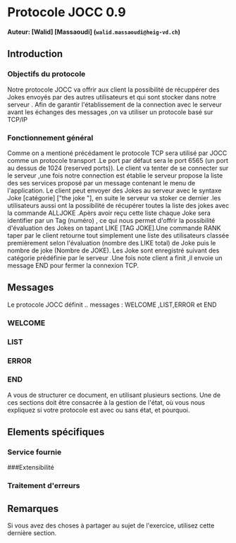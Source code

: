 # Protocole JOCC 0.9 

**Auteur: [Walid] [Massaoudi] (`walid.massaoudi@heig-vd.ch`)**

## Introduction

### Objectifs du protocole
Notre protocole JOCC va offrir aux client  la possibilité de récuppérer des Jokes envoyés par des autres utilisateurs et qui sont stocker dans notre serveur .
Afin de garantir l'établissement de la connection avec le serveur avant les échanges des messages ,on va utiliser un protocole basé sur TCP/IP 

### Fonctionnement général
Comme on a mentioné précédament le protocole TCP sera utilisé  par JOCC comme un protocole transport .Le port par défaut sera le port 6565 (un port au dessus de 1024 (reserved ports)).
Le client va tenter de se connecter sur le serveur ,une fois notre connection est établie le serveur propose la liste des ses services proposé par un message contenant le menu de l'application.
Le client peut envoyer des Jokes au serveur avec le syntaxe Joke [catégorie] ["the joke "], en suite le serveur va stoker ce dernier .les utilisateurs aussi ont la possibilité de récupérer toutes la liste des jokes avec la commande ALLJOKE .Apèrs avoir reçu cette liste chaque Joke sera identifier par un Tag (numéro) ,
ce qui nous permet d'offrir la possibilité d'évaluation des Jokes on tapant LIKE [TAG JOKE].Une commande RANK taper par le client retourne tout simplement une liste des utilisateurs classée premièrement selon l'évaluation (nombre des LIKE total) de Joke puis le nombre de joke (Nombre de JOKE).
Les Joke sont enregistré suivant des catégorie prédéfinie par le serveur .Une fois note client a finit ,il envoie un message END pour fermer la connexion TCP.
## Messages
Le protocole JOCC définit .. messages :
WELCOME ,LIST,ERROR et END
### WELCOME 
### LIST
### ERROR 
### END 

A vous de structurer ce document, en utilisant plusieurs sections. Une de ces sections doit être consacrée à la gestion de l'état, où vous nous expliquez si votre protocole est avec ou sans état, et pourquoi.

## Elements spécifiques
### Service fournie
###Extensibilité
### Traitement d'erreurs
## Remarques

Si vous avez des choses à partager au sujet de l'exercice, utilisez cette dernière section.
